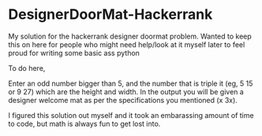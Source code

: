 # DesignerDoorMat-Hackerrank
My solution for the hackerrank designer doormat problem. 
Wanted to keep this on here for people who might need help/look at it myself later to feel proud for writing some basic ass python

To do here,

Enter an odd number bigger than 5, and the number that is triple it (eg, 5 15 or 9 27) which are the height and width. In the output you will be given a designer welcome mat as per the specifications you mentioned (x 3x).

I figured this solution out myself and it took an embarassing amount of time to code, but math is always fun to get lost into.
